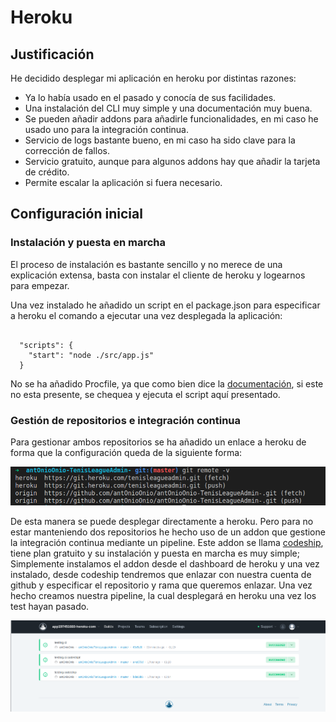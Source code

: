 # Heroku

## Justificación

He decidido desplegar mi aplicación en heroku por distintas razones:

* Ya lo había usado en el pasado y conocía de sus facilidades.
* Una instalación del CLI muy simple y una documentación muy buena. 
* Se pueden añadir addons para añadirle funcionalidades, en mi caso he usado uno para la integración continua.
* Servicio de logs bastante bueno, en mi caso ha sido clave para la corrección de fallos.
* Servicio gratuito, aunque para algunos addons hay que añadir la tarjeta de crédito.
* Permite escalar la aplicación si fuera necesario.


## Configuración inicial

### Instalación y puesta en marcha

El proceso de instalación es bastante sencillo y no merece de una explicación extensa, basta con instalar el cliente de heroku y logearnos para empezar. 

Una vez instalado he añadido un script en el package.json para especificar a heroku el comando a ejecutar una vez desplegada la aplicación:

~~~

  "scripts": {
    "start": "node ./src/app.js"
  }

~~~

No se ha añadido Procfile, ya que como bien dice la [documentación](https://devcenter.heroku.com/changelog-items/370), si este no esta presente, se chequea y ejecuta el script aquí presentado.

### Gestión de repositorios e integración continua

Para gestionar ambos repositorios se ha añadido un enlace a heroku de forma que la configuración queda de la siguiente forma:

![](./images/gitHeroku.png)

De esta manera se puede desplegar directamente a heroku. Pero para no estar manteniendo dos repositorios he hecho uso de un addon que gestione la integración continua mediante un pipeline. Este addon se llama [codeship](https://app.codeship.com/home), tiene plan gratuito y su instalación y puesta en marcha es muy simple; Simplemente instalamos el addon desde el dashboard de heroku y una vez instalado, desde codeship tendremos que enlazar con nuestra cuenta de github y especificar el repositorio y rama que queremos enlazar. Una vez hecho creamos nuestra pipeline, la cual desplegará en heroku una vez los test hayan pasado.

![](./images/codeship.png)


